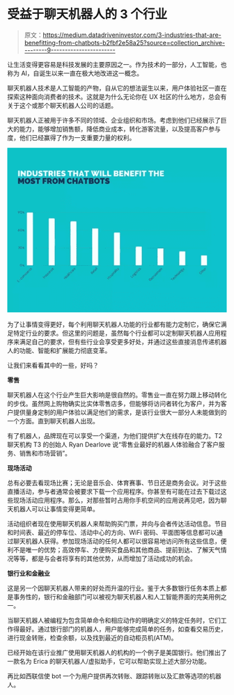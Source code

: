 # 受益于聊天机器人的 3 个行业

> 原文：<https://medium.datadriveninvestor.com/3-industries-that-are-benefitting-from-chatbots-b2fbf2e58a25?source=collection_archive---------9----------------------->

让生活变得更容易是科技发展的主要原因之一。作为技术的一部分，人工智能，也称为 AI，自诞生以来一直在极大地改进这一概念。

聊天机器人技术是人工智能的产物，自从它的想法诞生以来，用户体验社区一直在探索这种面向消费者的技术。这就是为什么无论你在 UX 社区的什么地方，总会有关于这个或那个聊天机器人公司的话题。

聊天机器人正被用于许多不同的领域、企业组织和市场。考虑到他们已经展示了巨大的能力，能够增加销售额，降低商业成本，转化游客流量，以及提高客户参与度，他们已经赢得了作为一支重要力量的权利。

![](img/dfa3691678addfe1580538a16155dd91.png)

为了让事情变得更好，每个利用聊天机器人功能的行业都有能力定制它，确保它满足特定行业的要求。但这里的问题是，虽然每个行业都可以定制聊天机器人应用程序来满足自己的要求，但有些行业会享受更多好处，并通过这些直接消息传递机器人的功能、智能和扩展能力彻底变革。

让我们来看看其中的一些，好吗？

**零售**

聊天机器人在这个行业产生巨大影响是很自然的。零售业一直在努力跟上移动转化的步伐。虽然网上购物确实比实体零售店多，但能够将访问者转化为客户，并为客户提供量身定制的用户体验以满足他们的需求，是该行业很大一部分人未能做到的一个方面。直到聊天机器人出现。

有了机器人，品牌现在可以享受一个渠道，为他们提供扩大在线存在的能力。T2 聊天机构 T3 的创始人 Ryan Dearlove 说“零售业最好的机器人体验融合了客户服务、销售和市场营销”。

**现场活动**

总有必要去看现场比赛；无论是音乐会、体育赛事、节日还是商务会议。对于这些直播活动，参与者通常会被要求下载一个应用程序。你甚至有可能在过去下载过这些现场活动应用程序。那么，对那些暂时占用你手机空间的应用说再见吧，因为聊天机器人可以让事情变得更简单。

活动组织者现在使用聊天机器人来帮助购买门票，并向与会者传达活动信息。节目和时间表、最近的停车位、活动中心的方向、WiFi 密码、平面图等信息都可以通过聊天机器人获得。参加现场活动的任何人都可以很容易地访问所有这些信息，便利不是唯一的优势；高效停车、方便购买食品和其他商品、提前到达、了解天气情况等等，都是与会者将享有的其他优势，从而增加了活动成功的机会。

**银行业和金融业**

这是另一个因聊天机器人带来的好处而升温的行业。鉴于大多数银行任务本质上都是事务性的，银行和金融部门可以被视为聊天机器人和人工智能界面的完美用例之一。

当聊天机器人被编程为包含简单命令和相应动作的明确定义的特定任务时，它们工作得最好。通过银行部门的机器人，用户能够完成简单的任务，如查看交易历史，进行现金转账，检查余额，以及找到最近的自动柜员机(ATM)。

已经开始在该行业推广使用聊天机器人的机构的一个例子是美国银行。他们推出了一款名为 Erica 的聊天机器人/虚拟助手，它可以帮助实现上述大部分功能。

再比如西联信使 bot 一个为用户提供再次转账、跟踪转账以及汇款等选项的机器人。